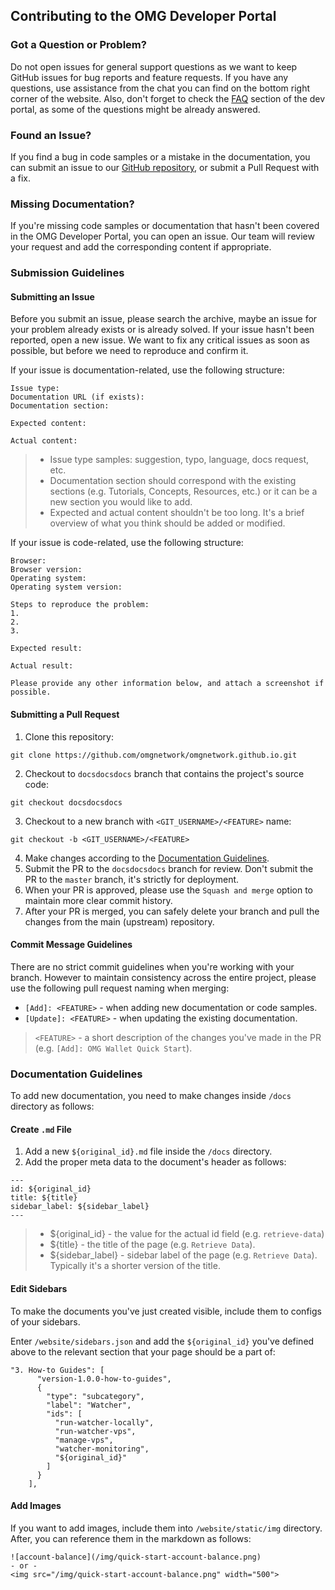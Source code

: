 ## Contributing to the OMG Developer Portal

### Got a Question or Problem?

Do not open issues for general support questions as we want to keep GitHub issues for bug reports and feature requests. If you have any questions, use assistance from the chat you can find on the bottom right corner of the website. Also, don't forget to check the [FAQ](https://docs.omg.network/faq) section of the dev portal, as some of the questions might be already answered.

### Found an Issue?

If you find a bug in code samples or a mistake in the documentation, you can submit an issue to our [GitHub repository](https://github.com/omgnetwork/omgnetwork.github.io), or submit a Pull Request with a fix.

### Missing Documentation?

If you're missing code samples or documentation that hasn't been covered in the OMG Developer Portal, you can open an issue. Our team will review your request and add the corresponding content if appropriate.

### Submission Guidelines

#### Submitting an Issue

Before you submit an issue, please search the archive, maybe an issue for your problem already exists or is already solved. If your issue hasn't been reported, open a new issue. We want to fix any critical issues as soon as possible, but before we need to reproduce and confirm it. 

If your issue is documentation-related, use the following structure:

```
Issue type: 
Documentation URL (if exists): 
Documentation section: 

Expected content: 

Actual content: 

```

> - Issue type samples: suggestion, typo, language, docs request, etc.
> - Documentation section should correspond with the existing sections (e.g. Tutorials, Concepts, Resources, etc.) or it can be a new section you would like to add.
> - Expected and actual content shouldn't be too long. It's a brief overview of what you think should be added or modified.

If your issue is code-related, use the following structure:

```
Browser: 
Browser version: 
Operating system: 
Operating system version: 

Steps to reproduce the problem:
1. 
2. 
3. 

Expected result: 

Actual result: 

Please provide any other information below, and attach a screenshot if possible.
```

#### Submitting a Pull Request

1. Clone this repository:

```
git clone https://github.com/omgnetwork/omgnetwork.github.io.git
```

2. Checkout to `docsdocsdocs` branch that contains the project's source code:

```
git checkout docsdocsdocs
```

3. Checkout to a new branch with `<GIT_USERNAME>/<FEATURE>` name:

```
git checkout -b <GIT_USERNAME>/<FEATURE>
```

4. Make changes according to the [Documentation Guidelines](#documentation-guidelines).
5. Submit the PR to the `docsdocsdocs` branch for review. Don't submit the PR to the `master` branch, it's strictly for deployment.
6. When your PR is approved, please use the `Squash and merge` option to maintain more clear commit history.
7. After your PR is merged, you can safely delete your branch and pull the changes from the main (upstream) repository.

#### Commit Message Guidelines

There are no strict commit guidelines when you're working with your branch. However to maintain consistency across the entire project, please use the following pull request naming when merging:
- `[Add]: <FEATURE>` - when adding new documentation or code samples.
- `[Update]: <FEATURE>` - when updating the existing documentation.

> `<FEATURE>` - a short description of the changes you've made in the PR (e.g. `[Add]: OMG Wallet Quick Start`).

### Documentation Guidelines

To add new documentation, you need to make changes inside `/docs` directory as follows:

#### Create `.md` File

1. Add a new `${original_id}.md` file inside the `/docs` directory.
2. Add the proper meta data to the document's header as follows:
  
```
---
id: ${original_id}
title: ${title}
sidebar_label: ${sidebar_label}
---
```
> - ${original_id} - the value for the actual id field (e.g. `retrieve-data`)
> - ${title} - the title of the page (e.g. `Retrieve Data`).
> - ${sidebar_label} - sidebar label of the page (e.g. `Retrieve Data`). Typically it's a shorter version of the title.

#### Edit Sidebars

To make the documents you've just created visible, include them to configs of your sidebars.

Enter `/website/sidebars.json` and add the `${original_id}` you've defined above to the relevant section that your page should be a part of:

```
"3. How-to Guides": [
      "version-1.0.0-how-to-guides",
      {
        "type": "subcategory",
        "label": "Watcher",
        "ids": [
          "run-watcher-locally",
          "run-watcher-vps",
          "manage-vps",
          "watcher-monitoring",
          "${original_id}"
        ]
      }
    ],
```

#### Add Images

If you want to add images, include them into `/website/static/img` directory. After, you can reference them in the markdown as follows:

```
![account-balance](/img/quick-start-account-balance.png)
- or -
<img src="/img/quick-start-account-balance.png" width="500">
```
